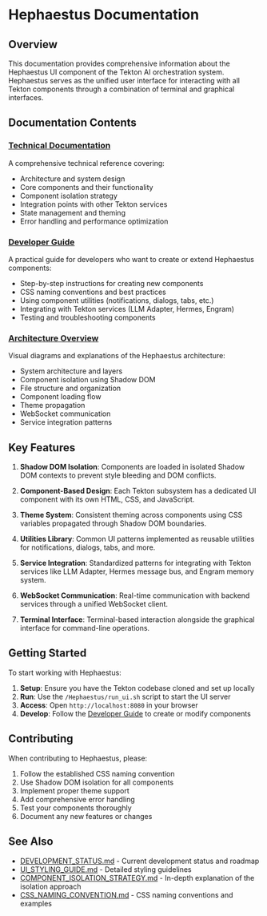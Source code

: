 # Hephaestus Documentation

## Overview

This documentation provides comprehensive information about the Hephaestus UI component of the Tekton AI orchestration system. Hephaestus serves as the unified user interface for interacting with all Tekton components through a combination of terminal and graphical interfaces.

## Documentation Contents

### [Technical Documentation](./technical_documentation.md)

A comprehensive technical reference covering:
- Architecture and system design
- Core components and their functionality
- Component isolation strategy
- Integration points with other Tekton services
- State management and theming
- Error handling and performance optimization

### [Developer Guide](./developer_guide.md)

A practical guide for developers who want to create or extend Hephaestus components:
- Step-by-step instructions for creating new components
- CSS naming conventions and best practices
- Using component utilities (notifications, dialogs, tabs, etc.)
- Integrating with Tekton services (LLM Adapter, Hermes, Engram)
- Testing and troubleshooting components

### [Architecture Overview](./architecture.md)

Visual diagrams and explanations of the Hephaestus architecture:
- System architecture and layers
- Component isolation using Shadow DOM
- File structure and organization
- Component loading flow
- Theme propagation
- WebSocket communication
- Service integration patterns

## Key Features

1. **Shadow DOM Isolation**: Components are loaded in isolated Shadow DOM contexts to prevent style bleeding and DOM conflicts.

2. **Component-Based Design**: Each Tekton subsystem has a dedicated UI component with its own HTML, CSS, and JavaScript.

3. **Theme System**: Consistent theming across components using CSS variables propagated through Shadow DOM boundaries.

4. **Utilities Library**: Common UI patterns implemented as reusable utilities for notifications, dialogs, tabs, and more.

5. **Service Integration**: Standardized patterns for integrating with Tekton services like LLM Adapter, Hermes message bus, and Engram memory system.

6. **WebSocket Communication**: Real-time communication with backend services through a unified WebSocket client.

7. **Terminal Interface**: Terminal-based interaction alongside the graphical interface for command-line operations.

## Getting Started

To start working with Hephaestus:

1. **Setup**: Ensure you have the Tekton codebase cloned and set up locally
2. **Run**: Use the `/Hephaestus/run_ui.sh` script to start the UI server
3. **Access**: Open `http://localhost:8080` in your browser
4. **Develop**: Follow the [Developer Guide](./developer_guide.md) to create or modify components

## Contributing

When contributing to Hephaestus, please:

1. Follow the established CSS naming convention
2. Use Shadow DOM isolation for all components
3. Implement proper theme support
4. Add comprehensive error handling
5. Test your components thoroughly
6. Document any new features or changes

## See Also

- [DEVELOPMENT_STATUS.md](../DEVELOPMENT_STATUS.md) - Current development status and roadmap
- [UI_STYLING_GUIDE.md](../UI_STYLING_GUIDE.md) - Detailed styling guidelines
- [COMPONENT_ISOLATION_STRATEGY.md](../COMPONENT_ISOLATION_STRATEGY.md) - In-depth explanation of the isolation approach
- [CSS_NAMING_CONVENTION.md](../CSS_NAMING_CONVENTION.md) - CSS naming conventions and examples